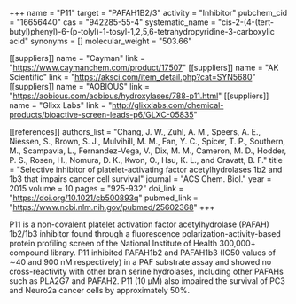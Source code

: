 +++
name = "P11"
target = "PAFAH1B2/3"
activity = "Inhibitor"
pubchem_cid = "16656440"
cas = "942285-55-4"
systematic_name = "cis-2-(4-(tert-butyl)phenyl)-6-(p-tolyl)-1-tosyl-1,2,5,6-tetrahydropyridine-3-carboxylic acid"
synonyms = []
molecular_weight = "503.66"

[[suppliers]]
name = "Cayman"
link = "https://www.caymanchem.com/product/17507"
[[suppliers]]
name = "AK Scientific"
link = "https://aksci.com/item_detail.php?cat=SYN5680"
[[suppliers]]
name = "AOBIOUS"
link = "https://aobious.com/aobious/hydroxylases/788-p11.html"
[[suppliers]]
name = "Glixx Labs"
link = "http://glixxlabs.com/chemical-products/bioactive-screen-leads-p6/GLXC-05835"

[[references]]
authors_list = "Chang, J. W., Zuhl, A. M., Speers, A. E., Niessen, S., Brown, S. J., Mulvihill, M. M., Fan, Y. C., Spicer, T. P., Southern, M., Scampavia, L., Fernandez-Vega, V., Dix, M. M., Cameron, M. D., Hodder, P. S., Rosen, H., Nomura, D. K., Kwon, O., Hsu, K. L., and Cravatt, B. F."
title = "Selective inhibitor of platelet-activating factor acetylhydrolases 1b2 and 1b3 that impairs cancer cell survival"
journal = "ACS Chem. Biol."
year = 2015
volume = 10
pages = "925-932"
doi_link = "https://doi.org/10.1021/cb500893q"
pubmed_link = "https://www.ncbi.nlm.nih.gov/pubmed/25602368"
+++

P11 is a non-covalent platelet activation factor acetylhydrolase (PAFAH) 1b2/1b3 inhibitor found through a fluorescence polarization-activity-based protein profiling screen of the National Institute of Health 300,000+ compound library. P11 inhibited PAFAH1b2 and PAFAH1b3 (IC50 values of ∼40 and 900 nM respectively) in a PAF substrate assay and showed no cross-reactivity with other brain serine hydrolases, including other PAFAHs such as PLA2G7 and PAFAH2. P11 (10 µM) also impaired the survival of PC3 and Neuro2a cancer cells by approximately 50%.
